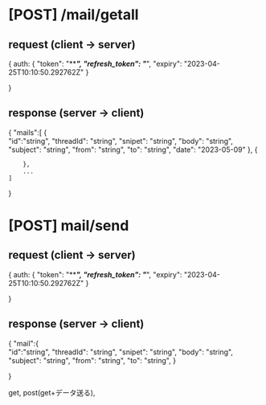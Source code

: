 # [POST] /mail/getall

## request (client -> server)

{
    auth: {
        "token": "*****",
        "refresh_token": "***",
        "expiry": "2023-04-25T10:10:50.292762Z"
    }

}


## response (server -> client)

{ 
    "mails":[
        {   
            "id":"string",
            "threadId": "string",
            "snipet": "string",
            "body": "string",
            "subject": "string",
            "from": "string",
            "to": "string",
            "date": "2023-05-09"
        },
        {

        },
        ...
    ]

}

# [POST] mail/send

## request (client -> server)

{
    auth: {
        "token": "*****",
        "refresh_token": "***",
        "expiry": "2023-04-25T10:10:50.292762Z"
    }

}


## response (server -> client)

{ 
    "mail":{   
            "id":"string",
            "threadId": "string",
            "snipet": "string",
            "body": "string",
            "subject": "string",
            "from": "string",
            "to": "string",
    }
    
}

get, post(get+データ送る), 